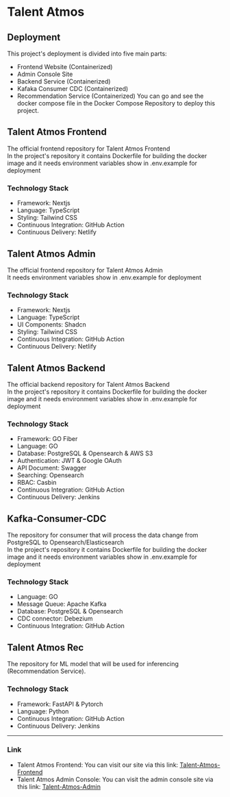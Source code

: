 # Talent Atmos

## Deployment
This project's deployment is divided into five main parts:
- Frontend Website (Containerized)
- Admin Console Site 
- Backend Service (Containerized)
- Kafaka Consumer CDC (Containerized)
- Recommendation Service (Containerized)
You can go and see the docker compose file in the Docker Compose Repository to deploy this project.

## Talent Atmos Frontend
The official frontend repository for Talent Atmos Frontend <br />
In the project's repository it contains Dockerfile for building the docker image and it needs environment variables show in .env.example for deployment
### __Technology Stack__
- Framework: Nextjs
- Language: TypeScript
- Styling: Tailwind CSS
- Continuous Integration: GitHub Action
- Continuous Delivery: Netlify

## Talent Atmos Admin
The official frontend repository for Talent Atmos Admin <br />
It needs environment variables show in .env.example for deployment
### __Technology Stack__
- Framework: Nextjs
- Language: TypeScript
- UI Components: Shadcn
- Styling: Tailwind CSS
- Continuous Integration: GitHub Action
- Continuous Delivery: Netlify

## Talent Atmos Backend
The official backend repository for Talent Atmos Backend <br />
In the project's repository it contains Dockerfile for building the docker image and it needs environment variables show in .env.example for deployment
### __Technology Stack__
- Framework: GO Fiber
- Language: GO
- Database: PostgreSQL & Opensearch & AWS S3
- Authentication: JWT & Google OAuth
- API Document: Swagger
- Searching: Opensearch
- RBAC: Casbin
- Continuous Integration: GitHub Action
- Continuous Delivery: Jenkins

## Kafka-Consumer-CDC
The repository for consumer that will process the data change from PostgreSQL to Opensearch/Elasticsearch <br />
In the project's repository it contains Dockerfile for building the docker image and it needs environment variables show in .env.example for deployment
### __Technology Stack__
- Language: GO
- Message Queue: Apache Kafka
- Database: PostgreSQL & Opensearch
- CDC connector: Debezium
- Continuous Integration: GitHub Action

## Talent Atmos Rec
The repository for ML model that will be used for inferencing (Recommendation Service).
### __Technology Stack__
- Framework: FastAPI & Pytorch
- Language: Python
- Continuous Integration: GitHub Action
- Continuous Delivery: Jenkins

---
### Link
- Talent Atmos Frontend: You can visit our site via this link: [Talent-Atmos-Frontend](https://talent-atmos.netlify.app)
- Talent Atmos Admin Console: You can visit the admin console site via this link: [Talent-Atmos-Admin](https://ta-mgmt-cons.netlify.app)

<!--
**Here are some ideas to get you started:**
🙋‍♀️ A short introduction - We are Talent Atmos, we strive to be a centric of youth development events platform.
🧙 Remember, you can do mighty things with the power of [Markdown](https://docs.github.com/github/writing-on-github/getting-started-with-writing-and-formatting-on-github/basic-writing-and-formatting-syntax)
-->
